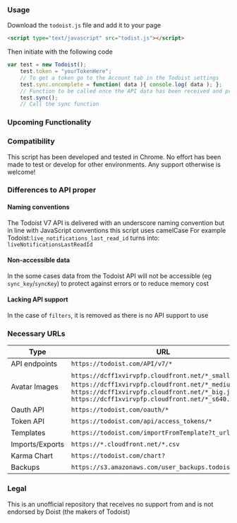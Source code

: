 ### Usage

Download the `todoist.js` file and add it to your page
```html
<script type="text/javascript" src="todist.js"></script>
```
Then initiate with the following code
```javascript
var test = new Todoist();
	test.token = "yourTokenHere";
	// To get a token go to the Account tab in the Todoist settings
	test.sync.oncomplete = function( data ){ console.log( data ); };
	// Function to be called once the API data has been received and processed
	test.sync();
	// Call the sync function
```

### Upcoming Functionality

### Compatibility

This script has been developed and tested in Chrome. No effort has been made to test or develop for other environments. Any support otherwise is welcome!

### Differences to API proper

#### Naming conventions

The Todoist V7 API is delivered with an underscore naming convention  but in line with JavaScript conventions this script uses camelCase
For example Todoist:`live_notifications_last_read_id` turns into: `liveNotificationsLastReadId`

<!-- But it is possible to change this with the `.toConvention( string )` method. passing one of the following:

* `CamelCase` or `CC`
* `camelCase` or `cC`
* `_` or `underscore`
* `lowercase`
* `UPPERCASE` -->

#### Non-accessible data

In the some cases data from the Todoist API will not be accessible (eg `sync_key`/`syncKey`) to protect against errors or to reduce memory cost

#### Lacking API support

In the case of `filters`, it is removed as there is no API support to use

### Necessary URLs

 | Type | URL |
 | --- | --- |
 | API endpoints | `https://todoist.com/API/v7/*` |
 | Avatar Images | `https://dcff1xvirvpfp.cloudfront.net/*_small.jpg`, `https://dcff1xvirvpfp.cloudfront.net/*_medium.jpg`, `https://dcff1xvirvpfp.cloudfront.net/*_big.jpg` `https://dcff1xvirvpfp.cloudfront.net/*_s640.jpg` |
 | Oauth API | `https://todoist.com/oauth/*` |
 | Token API | `https://todoist.com/api/access_tokens/*` |
 | Templates | `https://todoist.com/importFromTemplate?t_url=*` |
 | Imports/Exports | `https://*.cloudfront.net/*.csv` |
 | Karma Chart | `https://todoist.com/chart?` |
 | Backups | `https://s3.amazonaws.com/user_backups.todoist.com/*` |

### Legal

 This is an unofficial repository that receives no support from and is not endorsed by Doist (the makers of Todoist)
